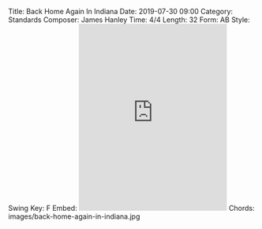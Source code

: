 Title: Back Home Again In Indiana
Date: 2019-07-30 09:00
Category: Standards
Composer: James Hanley
Time: 4/4
Length: 32
Form: AB
Style: Swing
Key: F
Embed: <iframe src="https://open.spotify.com/embed/playlist/0d2m33P5TmnYbGriWA4OZE" width="300" height="380" frameborder="0" allowtransparency="true" allow="encrypted-media"></iframe>
Chords: images/back-home-again-in-indiana.jpg
